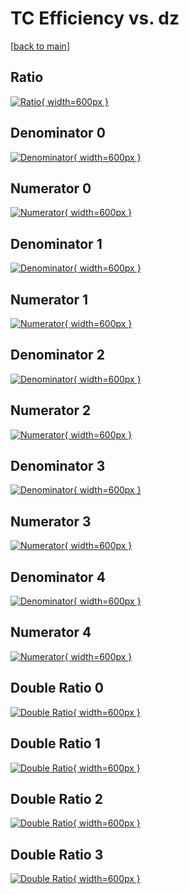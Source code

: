 # TC Efficiency vs. dz

[[back to main](./)]



## Ratio

[![Ratio](../mtv/var/TC_vtr_321_1_eff_dz.png){ width=600px }](../mtv/var/TC_vtr_321_1_eff_dz.pdf)

## Denominator 0

[![Denominator](../mtv/den/TC_vtr_321_1_eff_dz_den0.png){ width=600px }](../mtv/den/TC_vtr_321_1_eff_dz_den0.pdf)

## Numerator 0

[![Numerator](../mtv/num/TC_vtr_321_1_eff_dz_num0.png){ width=600px }](../mtv/num/TC_vtr_321_1_eff_dz_num0.pdf)

## Denominator 1

[![Denominator](../mtv/den/TC_vtr_321_1_eff_dz_den1.png){ width=600px }](../mtv/den/TC_vtr_321_1_eff_dz_den1.pdf)

## Numerator 1

[![Numerator](../mtv/num/TC_vtr_321_1_eff_dz_num1.png){ width=600px }](../mtv/num/TC_vtr_321_1_eff_dz_num1.pdf)

## Denominator 2

[![Denominator](../mtv/den/TC_vtr_321_1_eff_dz_den2.png){ width=600px }](../mtv/den/TC_vtr_321_1_eff_dz_den2.pdf)

## Numerator 2

[![Numerator](../mtv/num/TC_vtr_321_1_eff_dz_num2.png){ width=600px }](../mtv/num/TC_vtr_321_1_eff_dz_num2.pdf)

## Denominator 3

[![Denominator](../mtv/den/TC_vtr_321_1_eff_dz_den3.png){ width=600px }](../mtv/den/TC_vtr_321_1_eff_dz_den3.pdf)

## Numerator 3

[![Numerator](../mtv/num/TC_vtr_321_1_eff_dz_num3.png){ width=600px }](../mtv/num/TC_vtr_321_1_eff_dz_num3.pdf)

## Denominator 4

[![Denominator](../mtv/den/TC_vtr_321_1_eff_dz_den4.png){ width=600px }](../mtv/den/TC_vtr_321_1_eff_dz_den4.pdf)

## Numerator 4

[![Numerator](../mtv/num/TC_vtr_321_1_eff_dz_num4.png){ width=600px }](../mtv/num/TC_vtr_321_1_eff_dz_num4.pdf)

## Double Ratio 0

[![Double Ratio](../mtv/ratio/TC_vtr_321_1_eff_dz_ratio0.png){ width=600px }](../mtv/ratio/TC_vtr_321_1_eff_dz_ratio0.pdf)

## Double Ratio 1

[![Double Ratio](../mtv/ratio/TC_vtr_321_1_eff_dz_ratio1.png){ width=600px }](../mtv/ratio/TC_vtr_321_1_eff_dz_ratio1.pdf)

## Double Ratio 2

[![Double Ratio](../mtv/ratio/TC_vtr_321_1_eff_dz_ratio2.png){ width=600px }](../mtv/ratio/TC_vtr_321_1_eff_dz_ratio2.pdf)

## Double Ratio 3

[![Double Ratio](../mtv/ratio/TC_vtr_321_1_eff_dz_ratio3.png){ width=600px }](../mtv/ratio/TC_vtr_321_1_eff_dz_ratio3.pdf)


